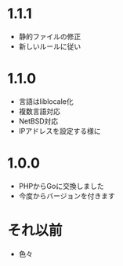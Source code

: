 # 1.1.1
* 静的ファイルの修正
* 新しいルールに従い

# 1.1.0
* 言語はliblocale化
* 複数言語対応
* NetBSD対応
* IPアドレスを設定する様に

# 1.0.0
* PHPからGoに交換しました
* 今度からバージョンを付きます

# それ以前
* 色々
